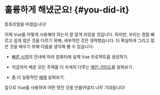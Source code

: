 # 훌륭하게 해냈군요! {#you-did-it}

튜토리얼을 마쳤습니다!

이제 Vue를 어떻게 사용해야 하는지 잘 알게 되었을 것입니다.
하지만, 우리는 정말 빠르고 쉽게 많은 것을 다루기 위해, 세부적인 것은 생략했습니다.
더 확실하게 그리고 많은 것을 배우기 위해 다음을 생각해 볼 수 있습니다:

- [빠른 시작](/guide/quick-start)의 안내에 따라 컴퓨터에 실제 Vue 프로젝트를 생성하기.

- 지금까지 배운 모든 주제를 더 자세히 다루는 [메인 가이드](/guide/essentials/application)를 살펴보기.

- 좀 더 실용적인 [예제](/examples/) 살펴보기.

앞으로 Vue를 사용하여 어떤 멋진 것을 만들어낼지 너무 기대됩니다!

